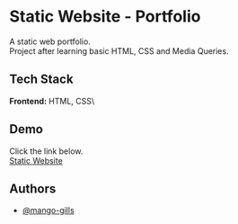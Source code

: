 # Static Website - Portfolio

A static web portfolio.\
Project after learning basic HTML, CSS and Media Queries.

## Tech Stack

**Frontend:** HTML, CSS\

## Demo

Click the link below.\
[Static Website](https://mango-gills.github.io/Static-Website/)

## Authors

- [@mango-gills](https://github.com/mango-gills)

